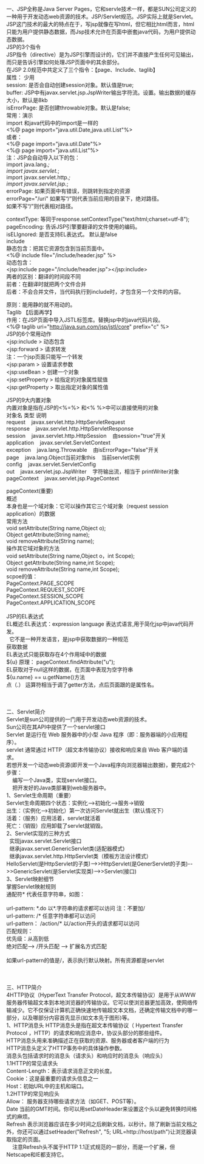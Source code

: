 一、JSP全称是Java Server Pages，它和servle技术一样，都是SUN公司定义的一种用于开发动态web资源的技术。JSP/Servlet规范。JSP实际上就是Servlet。<br>
JSP这门技术的最大的特点在于，写jsp就像在写html，但它相比html而言，html只能为用户提供静态数据，而Jsp技术允许在页面中嵌套java代码，为用户提供动态数据。
<br>
JSP的3个指令<br>
JSP指令（directive）是为JSP引擎而设计的，它们并不直接产生任何可见输出，而只是告诉引擎如何处理JSP页面中的其余部分。<br>
在JSP 2.0规范中共定义了三个指令：【page、Include、taglib】
<br>
属性：
少用<br>
session: 是否会自动创建session对象。默认值是true;<br>
buffer: JSP中有javax.servlet.jsp.JspWriter输出字符流。设置。输出数据的缓存大小，默认是8kb<br>
isErrorPage: 是否创建throwable对象。默认是false;<br>
常用：演示<br>
import 和java代码中的import是一样的<br>
<%@ page import="java.util.Date,java.util.List"%><br>
或者：<br>
<%@ page import="java.util.Date"%><br>
<%@ page import="java.util.List"%><br>
注：JSP会自动导入以下的包：<br>
import java.lang.*;<br>
import javax.servlet.*;<br>
import javax.servlet.http.*;<br>
import javax.servlet.jsp.*;<br>
errorPage: 如果页面中有错误，则跳转到指定的资源<br>
errorPage="/uri" 如果写“/”则代表当前应用的目录下，绝对路径。<br>
如果不写“/”则代表相对路径。<br>

contextType: 等同于response.setContextType("text/html;charset=utf-8");<br>
pageEncoding: 告诉JSP引擎要翻译的文件使用的编码。<br>
isELIgnored: 是否支持EL表达式。 默认是false<br>
include<br>
静态包含：把其它资源包含到当前页面中。<br>
<%@ include file="/include/header.jsp" %><br>
动态包含：<br>
<jsp:include page="/include/header.jsp"></jsp:include><br>
两者的区别：翻译的时间段不同<br>
前者：在翻译时就把两个文件合并<br>
后者：不会合并文件，当代码执行到include时，才包含另一个文件的内容。<br>

原则：能用静的就不用动的。<br>
Taglib 【后面再学】<br>
作用：在JSP页面中导入JSTL标签库。替换jsp中的java代码片段。<br>
<%@ taglib uri="http://java.sun.com/jsp/jstl/core" prefix="c" %><br>
JSP的6个常用动作<br>
<jsp:include > 动态包含<br>
<jsp:forward > 请求转发<br>
注：一个jsp页面只能写一个转发<br>
<jsp:param > 设置请求参数<br>
<jsp:useBean > 创建一个对象<br>
<jsp:setProperty > 给指定的对象属性赋值<br>
<jsp:getProperty > 取出指定对象的属性值<br>
<p/>
JSP的9大内置对象<br>
内置对象是指在JSP的<%=%> 和<% %>中可以直接使用的对象<br>
对象名	类型	说明<br>
request &nbsp;&nbsp;	javax.servlet.http.HttpServletRequest	<br>
response &nbsp;&nbsp;	javax.servlet.http.HttpServletResponse	<br>
session &nbsp;&nbsp;	javax.servlet.http.HttpSession &nbsp;&nbsp;	由session="true"开关<br>
application	 &nbsp;&nbsp; javax.servlet.ServletContext	<br>
exception &nbsp;&nbsp;	java.lang.Throwable &nbsp;&nbsp;	由isErrorPage="false"开关<br>
page &nbsp;&nbsp;	java.lang.Object当前对象this &nbsp;&nbsp;	当前servlet实例<br>
config &nbsp;&nbsp;	javax.servlet.ServletConfig	<br>
out	 &nbsp;&nbsp; javax.servlet.jsp.JspWriter &nbsp;&nbsp;	字符输出流，相当于 printWriter对象<br>
<front color="red">pageContext	 &nbsp;&nbsp; javax.servlet.jsp.PageContext	</front><br>
<div></div>
pageContext(重要)<br>
概述<br>
本身也是一个域对象：它可以操作其它三个域对象（request session application）的数据<br>
常用方法<br>
void setAttribute(String name,Object o);<br>
Object getAttribute(String name);<br>
void removeAttribute(String name);<br>
操作其它域对象的方法<br>
void setAttribute(String name,Object o，int Scope);<br>
Object getAttribute(String name,int Scope);<br>
void removeAttribute(String name,int Scope);<br>
scpoe的值：<br>
PageContext.PAGE_SCOPE <br>
PageContext.REQUEST_SCOPE <br>
PageContext.SESSION_SCOPE <br>
PageContext.APPLICATION_SCOPE<br>
<br>
JSP的EL表达式<br>
EL概述:EL表达式：expression language 表达式语言,用于简化jsp中java代码开发。<br>
&nbsp;&nbsp;它不是一种开发语言，是jsp中获取数据的一种规范<br>
获取数据<br>
EL表达式只能获取存在4个作用域中的数据<br>
${u} 原理： pageContext.findAttribute("u");<br>
EL获取对于null这样的数据，在页面中表现为空字符串<br>
${u.name} == u.getName()方法<br>
点（.） 运算符相当于调了getter方法，点后页面跟的是属性名。<br>
<br><br><br>
二、Servlet简介<br>
Servlet是sun公司提供的一门用于开发动态web资源的技术。<br>
Sun公司在其API中提供了一个servlet接口<br>
Servlet 是运行在 Web 服务器中的小型 Java 程序（即：服务器端的小应用程序）。<br>
servlet 通常通过 HTTP（超文本传输协议）接收和响应来自 Web 客户端的请求。<br>
若想开发一个动态web资源(即开发一个Java程序向浏览器输出数据)，要完成2个步骤：<br>
&nbsp;&nbsp;&nbsp;&nbsp;编写一个Java类，实现servlet接口。<br>
&nbsp;&nbsp;&nbsp;&nbsp;把开发好的Java类部署到web服务器中。<br>
1、Servlet生命周期（重要）<br>
Servlet生命周期四个状态：实例化-->初始化-->服务->销毁<br>
出生：（实例化-->初始化）第一次访问Servlet就出生（默认情况下）<br>
活着：（服务）应用活着，servlet就活着<br>
死亡：（销毁）应用卸载了servlet就销毁。<br>
2、Servlet实现的三种方式<br>
&nbsp;&nbsp;实现javax.servlet.Servlet接口<br>
&nbsp;&nbsp;继承javax.servet.GenericServlet类(适配器模式)<br>
&nbsp;&nbsp;继承javax.servlet.http.HttpServlet类（模板方法设计模式）<br>
HelloServlet(是HttpServlet的子类)-->>HttpServlet(是GenerServlet的子类)-->>GenericServlet(是Servlet实现类)-->>Servlet(接口)<br>
3、Servlet映射细节<br>
掌握Servlet映射规则<br>
通配符* 代表任意字符串，如图：<br><br>
url-pattern: *.do  以*.字符串的请求都可以访问 注：不要加/<br>
url-pattern: /*  任意字符串都可以访问<br>
url-pattern： /action/* 以/action开头的请求都可以访问<br>
匹配规则：<br>
优先级：从高到低<br>
绝对匹配-->  /开头匹配 --> 扩展名方式匹配<br><br>
如果url-pattern的值是/，表示执行默认映射。所有资源都是servlet<br>
<br><br><br>
三、HTTP简介<br>
4HTTP协议（HyperText Transfer Protocol，超文本传输协议）是用于从WWW服务器传输超文本到本地浏览器的传输协议。它可以使浏览器更加高效，使网络传输减少。它不仅保证计算机正确快速地传输超文本文档，还确定传输文档中的哪一部分，以及哪部分内容首先显示(如文本先于图形)等。<br>
1、HTTP消息头
HTTP消息头是指在超文本传输协议（ Hypertext Transfer Protocol ，HTTP）的请求和响应消息中，协议头部分的那些组件。<br>
HTTP消息头用来准确描述正在获取的资源、服务器或者客户端的行为<br>
HTTP消息头定义了HTTP事务中的具体操作参数。<br>
消息头包括请求时的消息头（请求头）和响应时的消息头（响应头）<br>
1.1HTTP的常见请求头<br>
Content-Length：表示请求消息正文的长度。<br>
Cookie：这是最重要的请求头信息之一<br>
Host：初始URL中的主机和端口。<br>
1.2HTTP的常见响应头<br>
Allow：	服务器支持哪些请求方法（如GET、POST等）。<br>
Date	 当前的GMT时间。你可以用setDateHeader来设置这个头以避免转换时间格式的麻烦。<br>
Refresh	表示浏览器应该在多少时间之后刷新文档，以秒计。除了刷新当前文档之外，你还可以通过setHeader("Refresh", "5; URL=http://host/path")让浏览器读取指定的页面。 <br>
&nbsp;&nbsp;&nbsp;&nbsp;注意Refresh头不属于HTTP 1.1正式规范的一部分，而是一个扩展，但Netscape和IE都支持它。<br>
